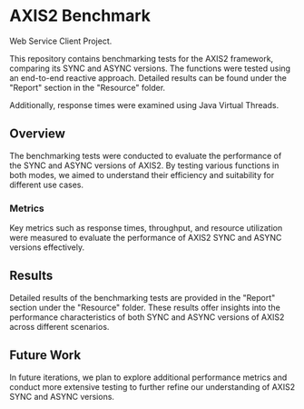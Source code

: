 
# AXIS2 Benchmark

Web Service Client Project.

This repository contains benchmarking tests for the AXIS2 framework, comparing its SYNC and ASYNC versions. The functions were tested using an end-to-end reactive approach. Detailed results can be found under the "Report" section in the "Resource" folder.

Additionally, response times were examined using Java Virtual Threads.

## Overview

The benchmarking tests were conducted to evaluate the performance of the SYNC and ASYNC versions of AXIS2. By testing various functions in both modes, we aimed to understand their efficiency and suitability for different use cases.


### Metrics

Key metrics such as response times, throughput, and resource utilization were measured to evaluate the performance of AXIS2 SYNC and ASYNC versions effectively.

## Results

Detailed results of the benchmarking tests are provided in the "Report" section under the "Resource" folder. These results offer insights into the performance characteristics of both SYNC and ASYNC versions of AXIS2 across different scenarios.

## Future Work

In future iterations, we plan to explore additional performance metrics and conduct more extensive testing to further refine our understanding of AXIS2 SYNC and ASYNC versions.
